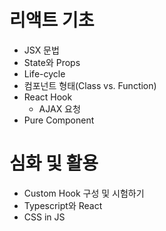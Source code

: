 # 리액트 기초
* JSX 문법
* State와 Props
* Life-cycle
* 컴포넌트 형태(Class vs. Function)
* React Hook
  * AJAX 요청
* Pure Component

# 심화 및 활용
* Custom Hook 구성 및 시험하기
* Typescript와 React
* CSS in JS
